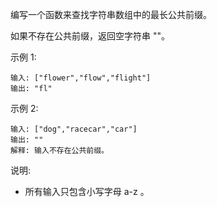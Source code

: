 编写一个函数来查找字符串数组中的最长公共前缀。

如果不存在公共前缀，返回空字符串 ""。

示例 1:
```
输入: ["flower","flow","flight"]
输出: "fl"
```
示例 2:
```
输入: ["dog","racecar","car"]
输出: ""
解释: 输入不存在公共前缀。
```
说明:

- 所有输入只包含小写字母 a-z 。